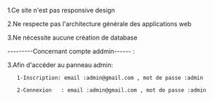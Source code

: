 
1.Ce site n'est pas responsive design

2.Ne respecte pas l'architecture générale des applications web 

3.Ne nécessite aucune création de database


---------Concernant compte addmin------ :


3.Afin d'accéder au panneau admin:

       1-Inscription: email :admin@gmail.com , mot de passe :admin
       
       2-Connexion   : email :admin@gmail.com , mot de passe :admin
       
